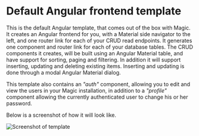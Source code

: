 
# Default Angular frontend template

This is the default Angular template, that comes out of the box with Magic. It creates an Angular frontend for
you, with a Material side navigator to the left, and one router link for each of your CRUD read endpoints. It
generates one component and router link for each of your database tables. The CRUD components it creates, will
be built using an Angular Material table, and have support for sorting, paging and filtering. In addition it
will support inserting, updating and deleting existing items. Inserting and updating is done through a modal
Angular Material dialog.

This template also contains an _"auth"_ component, allowing you to edit and view the users in your Magic
installation, in addition to a _"profile"_ component allowing the currently authenticated user to change
his or her password.

Below is a screenshot of how it will look like.

<div class="image-container">
    <img src="https://servergardens.files.wordpress.com/2020/01/angular-crud-template.png" alt="Screenshot of template">
</div>
